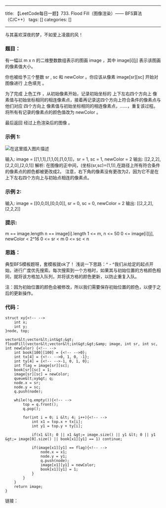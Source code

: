 
--- 
title:  【LeetCode每日一题】733. Flood Fill（图像渲染）—— BFS算法（C/C++） 
tags: []
categories: [] 

---
>  
 与其喜欢深夜的梦，不如爱上凌晨的风！ 


### 题目：

有一幅以 m x n 的二维整数数组表示的图画 image ，其中 image[i][j] 表示该图画的像素值大小。

你也被给予三个整数 sr , sc 和 newColor 。你应该从像素 image[sr][sc] 开始对图像进行 上色填充 。

为了完成 上色工作 ，从初始像素开始，记录初始坐标的 上下左右四个方向上 像素值与初始坐标相同的相连像素点，接着再记录这四个方向上符合条件的像素点与他们对应 四个方向上 像素值与初始坐标相同的相连像素点，……，重复该过程。将所有有记录的像素点的颜色值改为 newColor 。

最后返回 经过上色渲染后的图像 。

### 示例 1:

<img src="https://img-blog.csdnimg.cn/46833227ffed438a872f4368942a296a.png?x-oss-process=image/watermark,type_d3F5LXplbmhlaQ,shadow_50,text_Q1NETiBA5L-X5Lq6TGF5bWFu,size_18,color_FFFFFF,t_70,g_se,x_16#pic_center" alt="在这里插入图片描述">

输入: image = [[1,1,1],[1,1,0],[1,0,1]]，sr = 1, sc = 1, newColor = 2 输出: [[2,2,2],[2,2,0],[2,0,1]] 解析: 在图像的正中间，(坐标(sr,sc)=(1,1)),在路径上所有符合条件的像素点的颜色都被更改成2。 注意，右下角的像素没有更改为2，因为它不是在上下左右四个方向上与初始点相连的像素点。

### 示例 2:

输入: image = [[0,0,0],[0,0,0]], sr = 0, sc = 0, newColor = 2 输出: [[2,2,2],[2,2,2]]

### 提示:

m == image.length n == image[i].length 1 &lt;= m, n &lt;= 50 0 &lt;= image[i][j], newColor &lt; 2^16 0 &lt;= sr &lt; m 0 &lt;= sc &lt; n

### 思路：

典型BFS模板题呀，套模板就ok了！ 浅说一下思路：^ - ^我们从给定的起点开始，进行广度优先搜索。每次搜索到一个方格时，如果其与初始位置的方格颜色相同，就将该方格加入队列，并将该方格的颜色更新，以防止重复入队。

注：因为初始位置的颜色会被修改，所以我们需要保存初始位置的颜色，以便于之后的更新操作。

### 代码：

```
struct xy{<!-- -->
	int x;
	int y;
}node, top;

vector&lt;vector&lt;int&gt;&gt; floodFill(vector&lt;vector&lt;int&gt;&gt;&amp; image, int sr, int sc, int newColor) {<!-- -->
    int book[100][100] = {<!-- -->0};
    int tx[4] = {<!-- -->0, 1, 0, -1};
    int ty[4] = {<!-- -->-1, 0, 1, 0};
    int flag = image[sr][sc];
    book[sr][sc] = 1;
    image[sr][sc] = newColor;
    queue&lt;xy&gt; q;
    node.x = sr;
    node.y = sc;
    q.push(node);
    
    while(!q.empty()){<!-- -->
        top = q.front();
        q.pop();
        
        for(int i = 0; i &lt; 4; i++){<!-- -->
            int x1 = top.x + tx[i];
            int y1 = top.y + ty[i];
            
            if(x1 &lt; 0 || x1 &gt;= image.size() || y1 &lt; 0 || y1 &gt;= image[0].size() || book[x1][y1] == 1) continue;
            
            if(image[x1][y1] == flag){<!-- -->
                node.x = x1;
                node.y = y1;
                q.push(node);
                image[x1][y1] = newColor;
                book[x1][y1] = 1;
            }
        }
    }
    return image;
}

```

链接：
